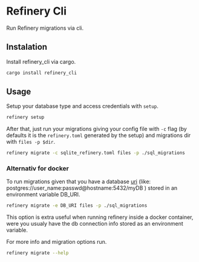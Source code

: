 # Refinery Cli

Run Refinery migrations via cli.

## Instalation
Install refinery_cli via cargo.

```sh
cargo install refinery_cli
```

## Usage
Setup your database type and access credentials with `setup`.

```sh
refinery setup
```

After that, just run your migrations giving your config file with `-c` flag (by defaults it is the `refinery.toml` generated by the setup) and migrations dir with `files -p $dir`.

```sh
refinery migrate -c sqlite_refinery.toml files -p ./sql_migrations
```

### Alternativ for docker

To run migrations given that you have a database [uri](http://www.postgresql.org/docs/current/static/libpq-connect.html#LIBPQ-CONNSTRING) (like: postgres://user_name:passwd@hostname:5432/myDB ) stored in an environment variable DB_URI.

```sh
refinery migrate -e DB_URI files -p ./sql_migrations
```
This option is extra useful when running refinery inside a docker container, were you usualy have the db connection info stored as an environment variable.  


For more info and migration options run.

```sh
refinery migrate --help
```
